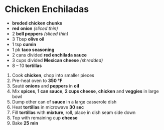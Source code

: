 # Chicken Enchiladas

- **breded chicken chunks**
- **red onion** *(sliced thin)*
- 2 **bell peppers** *(sliced thin)*
- 3 Tbsp **olive oil**
- 1 tsp **cumin**
- 1 pk **taco seasoning**
- 2 cans divided **red enchilada sauce**
- 3 cups divided **Mexican cheese** *(shredded)*
- 8 – 10 **tortillas**

1. Cook **chicken**, chop into smaller pieces
1. Pre-heat oven to **350 °F**
1. Sauté **onions** and **peppers** in **oil**
1. Mix **spices**, **1 can sauce**, **2 cups cheese**, **chicken** and **veggies** in large bowl
1. Dump other can of **sauce** in a large casserole dish
1. Heat **tortillas** in microwave **30 sec**
1. Fill **tortillas** with **mixture**, roll, place in dish seam side down
1. Top with remaining cup **cheese**
1. Bake **25 min**
